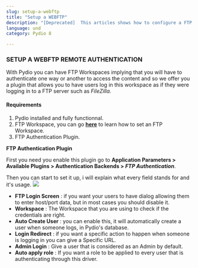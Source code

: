 ```yaml
---
slug: setup-a-webftp
title: "Setup a WEBFTP"
description: "[Deprecated]  This articles shows how to configure a FTP workspace for Pydio."
language: und
category: Pydio 8

---
```


### SETUP A WEBFTP REMOTE AUTHENTICATION
With Pydio you can have FTP Workspaces implying that you will have to authenticate one way or another to access the content and so we offer you a plugin that allows you to have users log in this workspace as if they were logging in to a FTP server such as *FileZilla*.
#### Requirements

1. Pydio installed and fully functionnal.
2. FTP Workspace, you can go **[here](https://pydio.com/en/docs/v8/workspaces-drivers)** to learn how to set an FTP Workspace.
3. FTP Authentication Plugin.

**FTP Authentication Plugin**

First you need you enable this plugin go to **Application Parameters > Available Plugins > Authentication Backends > _FTP Authentication_**.

Then you can start to set it up, i will explain what every field stands for and it's usage.
![](../images//authentication/auth_FTP.png)

+ **FTP Login Screen** : if you want your users to have dialog allowing them to enter host/port data, but in most cases you should disable it.
+ **Workspace** : The Workspace that you are using to check if the credentials are right.
+ **Auto Create User** : you can enable this, it will automatically create a user when someone logs, in Pydio's database.
+ **Login Redirect** : if you want a specific action to happen when someone is logging in you can give a Specific URL.
+ **Admin Login** : Give a user that is considered as an Admin by default. 
+ **Auto apply role** : If you want a role to be applied to every user that is authenticating through this driver.